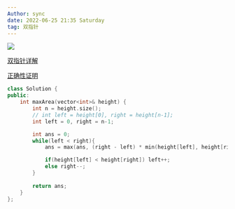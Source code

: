 ```yaml
---
Author: sync
date: 2022-06-25 21:35 Saturday
tag: 双指针 
---
```


![](FigureBed%20🌄/Pasted/Pasted%20image%2020220625213528.png)


[双指针详解](https://blog.csdn.net/weixin_42784951/article/details/115446602)

[正确性证明](https://leetcode.cn/problems/container-with-most-water/solution/shuang-zhi-zhen-fa-zheng-que-xing-zheng-ming-by-r3/)

```cpp
class Solution {
public:
    int maxArea(vector<int>& height) {
        int n = height.size();
        // int left = height[0], right = height[n-1];
        int left = 0, right = n-1;

        int ans = 0;
        while(left < right){
            ans = max(ans, (right - left) * min(height[left], height[right]));

            if(height[left] < height[right]) left++;
            else right--;
        }
        
        return ans;
    }
};
```